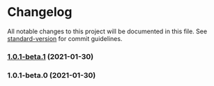 # Changelog

All notable changes to this project will be documented in this file. See [standard-version](https://github.com/conventional-changelog/standard-version) for commit guidelines.

### [1.0.1-beta.1](https://github.com/theliturgists/app/compare/v1.0.1-beta.0...v1.0.1-beta.1) (2021-01-30)

### 1.0.1-beta.0 (2021-01-30)
